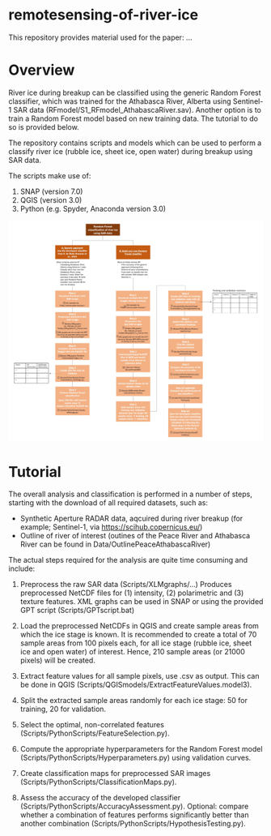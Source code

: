# remotesensing-of-river-ice

This repository provides material used for the paper: <add a link here> ...

Overview
========

River ice during breakup can be classified using the generic Random Forest classifier, which was trained for the Athabasca River, Alberta using Sentinel-1 SAR data (RFmodel/S1_RFmodel_AthabascaRiver.sav). Another option is to train a Random Forest model based on new training data. The tutorial to do so is provided below. 

The repository contains scripts and models which can be used to perform a classify river ice (rubble ice, sheet ice, open water) during breakup using SAR data.

The scripts make use of:
  1) SNAP (version 7.0)
  2) QGIS (version 3.0)
  3) Python (e.g. Spyder, Anaconda version 3.0)

![alt text](https://github.com/SdeRodaHusman/remotesensing-of-river-ice/blob/main/Figures/Roadmap_RFmodel.jpg?raw=true)


Tutorial
========

The overall analysis and classification is performed in a number of steps, starting with the download of all required datasets, such as:

* Synthetic Aperture RADAR data, aqcuired during river breakup (for example; Sentinel-1, via https://scihub.copernicus.eu/)
* Outline of river of interest (outines of the Peace River and Athabasca River can be found in Data/OutlinePeaceAthabascaRiver)

The actual steps required for the analysis are quite time consuming and include:

1. Preprocess the raw SAR data (Scripts/XLMgraphs/...)
      Produces preprocessed NetCDF files for (1) intensity, (2) polarimetric and (3) texture features. XML graphs can be used in SNAP or using the provided GPT script    (Scripts/GPTscript.bat)

2. Load the preprocessed NetCDFs in QGIS and create sample areas from which the ice stage is known. It is recommended to create a total of 70 sample areas from 100 pixels each, for all ice stage (rubble ice, sheet ice and open water) of interest. Hence, 210 sample areas (or 21000 pixels) will be created. 

3. Extract feature values for all sample pixels, use .csv as output. This can be done in QGIS (Scripts/QGISmodels/ExtractFeatureValues.model3). 

4. Split the extracted sample areas randomly for each ice stage: 50 for training, 20 for validation.

5. Select the optimal, non-correlated features (Scripts/PythonScripts/FeatureSelection.py).

6. Compute the appropriate hyperparameters for the Random Forest model (Scripts/PythonScripts/Hyperparameters.py) using validation curves.

7. Create classification maps for preprocessed SAR images (Scripts/PythonScripts/ClassificationMaps.py).

8. Assess the accuracy of the developed classifier (Scripts/PythonScripts/AccuracyAssessment.py). Optional: compare whether a combination of features performs significantly better than another combination (Scripts/PythonScripts/HypothesisTesting.py).
